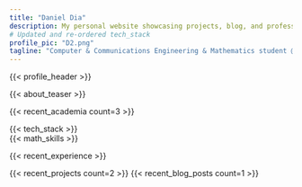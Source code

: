 ```yaml
---
title: "Daniel Dia"
description: My personal website showcasing projects, blog, and professional profile."
# Updated and re-ordered tech_stack
profile_pic: "D2.png"
tagline: "Computer & Communications Engineering & Mathematics student @AUB | Cryptography Enthusiast"
---
```


{{< profile_header >}}

{{< about_teaser >}}

{{< recent_academia count=3 >}}

<div class="container mx-auto px-4 md:px-6">
  <div class="md:flex md:flex-row md:space-x-8 items-start mb-12 md:mb-16">
      <div class="md:w-1/2 mb-8 md:mb-0">
          {{< tech_stack >}}
      </div>
      <div class="md:w-1/2">
          {{< math_skills >}}
      </div>
  </div>
</div>

{{< recent_experience >}}

{{< recent_projects count=2 >}}
{{< recent_blog_posts count=1 >}}
